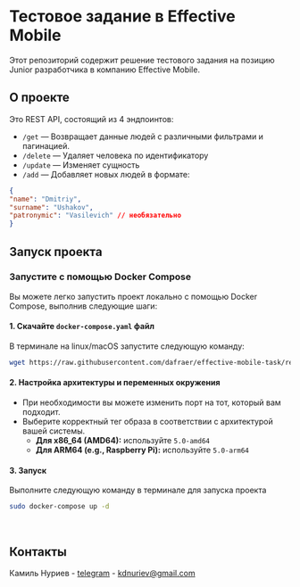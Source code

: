 <!-- ABOUT THE PROJECT -->
# Тестовое задание в Effective Mobile

Этот репозиторий содержит решение тестового задания на позицию Junior разработчика в компанию Effective Mobile.

## О проекте

Это REST API, состоящий из 4 эндпоинтов:

- `/get` — Возвращает данные людей с различными фильтрами и пагинацией.
- `/delete` — Удаляет человека по идентификатору
- `/update` — Изменяет сущность
- `/add` — Добавляет новых людей в формате:
```json
{
"name": "Dmitriy",
"surname": "Ushakov",
"patronymic": "Vasilevich" // необязательно
}

```



<!-- GETTING STARTED -->
## Запуск проекта

### Запустите с помощью Docker Compose
Вы можете легко запустить проект локально с помощью Docker Compose, выполнив следующие шаги:

#### 1. Скачайте `docker-compose.yaml` файл
В терминале на linux/macOS запустите следующую команду:

```sh
wget https://raw.githubusercontent.com/dafraer/effective-mobile-task/refs/heads/main/docker-compose.yaml
```  

#### 2. Настройка архитектуры и переменных окружения
- При необходимости вы можете изменить порт на тот, который вам подходит.
- Выберите корректный тег образа в соответствии с архитектурой вашей системы.
    - **Для x86_64 (AMD64):** используйте `5.0-amd64`
    - **Для ARM64 (e.g., Raspberry Pi):** используйте `5.0-arm64`

#### 3. Запуск
Выполните следующую команду в терминале для запуска проекта

```sh
sudo docker-compose up -d
```  

<br>

<!-- CONTACT -->
## Контакты

Камиль Нуриев - [telegram](https://t.me/dafraer) - kdnuriev@gmail.com